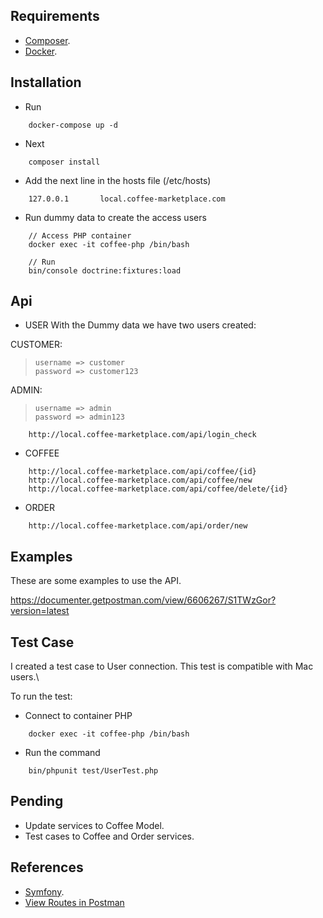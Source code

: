 

Requirements
------------

* [Composer][2].
* [Docker][3].

Installation
-------------

* Run 
```
    docker-compose up -d
``` 
* Next
```
    composer install
```
* Add the next line in the hosts file (/etc/hosts)
```
    127.0.0.1       local.coffee-marketplace.com
```  

* Run dummy data to create the access users
```
    // Access PHP container
    docker exec -it coffee-php /bin/bash
    
    // Run
    bin/console doctrine:fixtures:load
```

Api
---
- USER
With the Dummy data we have two users created:

CUSTOMER: 
> `username => customer` \
> `password => customer123`

ADMIN:
> `username => admin`\
> `password => admin123`


```
    http://local.coffee-marketplace.com/api/login_check
```
- COFFEE
```
    http://local.coffee-marketplace.com/api/coffee/{id}
    http://local.coffee-marketplace.com/api/coffee/new
    http://local.coffee-marketplace.com/api/coffee/delete/{id}
```
- ORDER
```
    http://local.coffee-marketplace.com/api/order/new
```

Examples
---------
These are some examples to use the API.

https://documenter.getpostman.com/view/6606267/S1TWzGor?version=latest

Test Case
---------
I created a test case to User connection. This test is compatible with Mac users.\

To run the test:
- Connect to container PHP
```
    docker exec -it coffee-php /bin/bash
```
- Run the command
```
    bin/phpunit test/UserTest.php
```

Pending
-------
 - Update services to Coffee Model.
 - Test cases to Coffee and Order services.

References
---------

* [Symfony][1].
* [View Routes in Postman][5]

[1]: https://symfony.com
[2]: https://getcomposer.org/
[3]: https://www.docker.com/
[4]: http://local.coffee-marketplace.com
[5]: https://documenter.getpostman.com/view/6606267/S1TWzGor?version=latest

